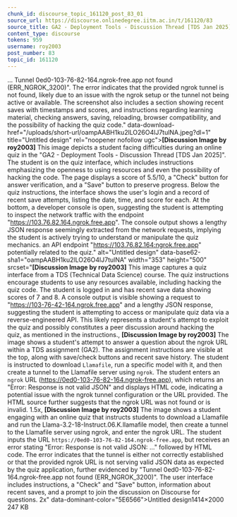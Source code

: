```yaml
---
chunk_id: discourse_topic_161120_post_83_01
source_url: https://discourse.onlinedegree.iitm.ac.in/t/161120/83
source_title: GA2 - Deployment Tools - Discussion Thread [TDS Jan 2025]
content_type: discourse
tokens: 959
username: roy2003
post_number: 83
topic_id: 161120
---
```


... Tunnel 0ed0-103-76-82-164.ngrok-free.app not found (ERR_NGROK_3200)". The error indicates that the provided ngrok tunnel is not found, likely due to an issue with the ngrok setup or the tunnel not being active or available. The screenshot also includes a section showing recent saves with timestamps and scores, and instructions regarding learning material, checking answers, saving, reloading, browser compatibility, and the possibility of hacking the quiz code." data-download-href="/uploads/short-url/oampAABH1ku2lLO26O4lJ7tulNA.jpeg?dl=1" title="Untitled design" rel="noopener nofollow ugc">**[Discussion Image by roy2003]** This image depicts a student facing difficulties during an online quiz in the "GA2 - Deployment Tools - Discussion Thread [TDS Jan 2025]". The student is on the quiz interface, which includes instructions emphasizing the openness to using resources and even the possibility of hacking the code. The page displays a score of 5.5/10, a "Check" button for answer verification, and a "Save" button to preserve progress. Below the quiz instructions, the interface shows the user's login and a record of recent save attempts, listing the date, time, and score for each. At the bottom, a developer console is open, suggesting the student is attempting to inspect the network traffic with the endpoint "https://103.76.82.164.ngrok.free.app". The console output shows a lengthy JSON response seemingly extracted from the network requests, implying the student is actively trying to understand or manipulate the quiz mechanics. an API endpoint "https://103.76.82.164:ngrok.free.app" potentially related to the quiz." alt="Untitled design" data-base62-sha1="oampAABH1ku2lLO26O4lJ7tulNA" width="353" height="500" srcset="**[Discussion Image by roy2003]** This image captures a quiz interface from a TDS (Technical Data Science) course. The quiz instructions encourage students to use any resources available, including hacking the quiz code. The student is logged in and has recent save data showing scores of 7 and 8. A console output is visible showing a request to "https://103-76-42-164.ngrok.free.app" and a lengthy JSON response, suggesting the student is attempting to access or manipulate quiz data via a reverse-engineered API. This likely represents a student's attempt to exploit the quiz and possibly constitutes a peer discussion around hacking the quiz, as mentioned in the instructions., **[Discussion Image by roy2003]** The image shows a student's attempt to answer a question about the ngrok URL within a TDS assignment (GA2). The assignment instructions are visible at the top, along with save/check buttons and recent save history. The student is instructed to download `Llamafile`, run a specific model with it, and then create a tunnel to the Llamafile server using `ngrok`. The student enters an `ngrok` URL (https://0ed0-103-76-82-164.ngrok-free.app), which returns an "Error: Response is not valid JSON" and displays HTML code, indicating a potential issue with the ngrok tunnel configuration or the URL provided. The HTML source further suggests that the ngrok URL was not found or is invalid. 1.5x, **[Discussion Image by roy2003]** The image shows a student engaging with an online quiz that instructs students to download a Llamafile and run the Llama-3.2-18-Instruct.06.K.llamafile model, then create a tunnel to the Llamafile server using ngrok, and enter the ngrok URL. The student inputs the URL `https://0ed0-103-76-82-164.ngrok-free.app`, but receives an error stating "Error: Response is not valid JSON: ..." followed by HTML code. The error indicates that the tunnel is either not correctly established or that the provided ngrok URL is not serving valid JSON data as expected by the quiz application, further evidenced by "Tunnel 0ed0-103-76-82-164.ngrok-free.app not found (ERR_NGROK_3200)". The user interface includes instructions, a "Check" and "Save" button, information about recent saves, and a prompt to join the discussion on Discourse for questions. 2x" data-dominant-color="5E6566">Untitled design1414×2000 247 KB
